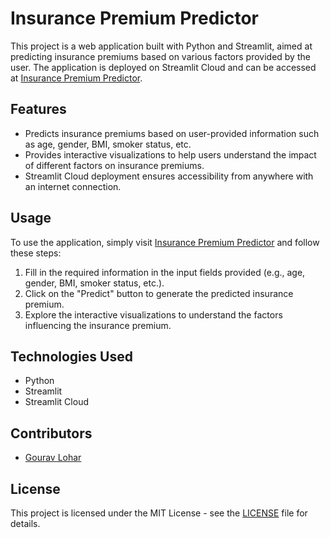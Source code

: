 # Insurance Premium Predictor

This project is a web application built with Python and Streamlit, aimed at predicting insurance premiums based on various factors provided by the user. The application is deployed on Streamlit Cloud and can be accessed at [Insurance Premium Predictor](https://premiumpredictor.streamlit.app/).

## Features

- Predicts insurance premiums based on user-provided information such as age, gender, BMI, smoker status, etc.
- Provides interactive visualizations to help users understand the impact of different factors on insurance premiums.
- Streamlit Cloud deployment ensures accessibility from anywhere with an internet connection.

## Usage

To use the application, simply visit [Insurance Premium Predictor](https://premiumpredictor.streamlit.app/) and follow these steps:

1. Fill in the required information in the input fields provided (e.g., age, gender, BMI, smoker status, etc.).
2. Click on the "Predict" button to generate the predicted insurance premium.
3. Explore the interactive visualizations to understand the factors influencing the insurance premium.

## Technologies Used

- Python
- Streamlit
- Streamlit Cloud

## Contributors

- [Gourav Lohar](https://github.com/Gouravlohar)

## License

This project is licensed under the MIT License - see the [LICENSE](LICENSE) file for details.
